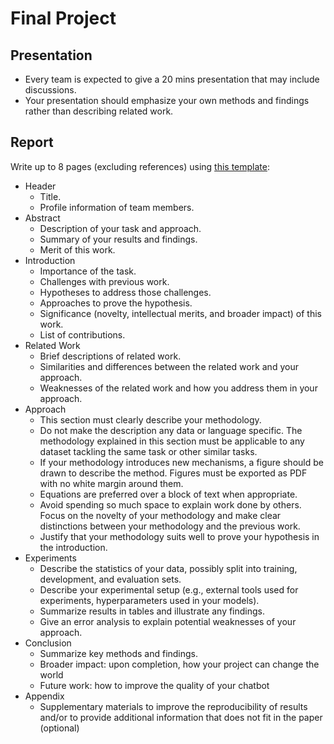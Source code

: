 # Final Project

## Presentation

* Every team is expected to give a 20 mins presentation that may include discussions.
* Your presentation should emphasize your own methods and findings rather than describing related work.

## Report

Write up to 8 pages (excluding references) using [this template](https://www.overleaf.com/read/vcfkhrmcjdvp):

* Header
  * Title.
  * Profile information of team members.
* Abstract
  * Description of your task and approach.
  * Summary of your results and findings.
  * Merit of this work.
* Introduction
  * Importance of the task.
  * Challenges with previous work.
  * Hypotheses to address those challenges.
  * Approaches to prove the hypothesis.
  * Significance (novelty, intellectual merits, and broader impact) of this work.
  * List of contributions.
* Related Work
  * Brief descriptions of related work.
  * Similarities and differences between the related work and your approach.
  * Weaknesses of the related work and how you address them in your approach.
* Approach
  * This section must clearly describe your methodology.
  * Do not make the description any data or language specific. The methodology explained in this section must be applicable to any dataset tackling the same task or other similar tasks.
  * If your methodology introduces new mechanisms, a figure should be drawn to describe the method. Figures must be exported as PDF with no white margin around them.
  * Equations are preferred over a block of text when appropriate.
  * Avoid spending so much space to explain work done by others. Focus on the novelty of your methodology and make clear distinctions between your methodology and the previous work.
  * Justify that your methodology suits well to prove your hypothesis in the introduction.
* Experiments
  * Describe the statistics of your data, possibly split into training, development, and evaluation sets.
  * Describe your experimental setup (e.g., external tools used for experiments, hyperparameters used in your models).
  * Summarize results in tables and illustrate any findings.
  * Give an error analysis to explain potential weaknesses of your approach. 
* Conclusion
  * Summarize key methods and findings.
  * Broader impact: upon completion, how your project can change the world
  * Future work: how to improve the quality of your chatbot
* Appendix
  * Supplementary materials to improve the reproducibility of results and/or to provide additional information that does not fit in the paper (optional)